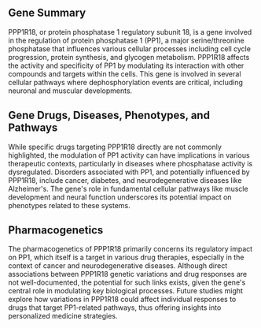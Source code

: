 ## Gene Summary
PPP1R18, or protein phosphatase 1 regulatory subunit 18, is a gene involved in the regulation of protein phosphatase 1 (PP1), a major serine/threonine phosphatase that influences various cellular processes including cell cycle progression, protein synthesis, and glycogen metabolism. PPP1R18 affects the activity and specificity of PP1 by modulating its interaction with other compounds and targets within the cells. This gene is involved in several cellular pathways where dephosphorylation events are critical, including neuronal and muscular developments.

## Gene Drugs, Diseases, Phenotypes, and Pathways
While specific drugs targeting PPP1R18 directly are not commonly highlighted, the modulation of PP1 activity can have implications in various therapeutic contexts, particularly in diseases where phosphatase activity is dysregulated. Disorders associated with PP1, and potentially influenced by PPP1R18, include cancer, diabetes, and neurodegenerative diseases like Alzheimer's. The gene's role in fundamental cellular pathways like muscle development and neural function underscores its potential impact on phenotypes related to these systems.

## Pharmacogenetics
The pharmacogenetics of PPP1R18 primarily concerns its regulatory impact on PP1, which itself is a target in various drug therapies, especially in the context of cancer and neurodegenerative diseases. Although direct associations between PPP1R18 genetic variations and drug responses are not well-documented, the potential for such links exists, given the gene's central role in modulating key biological processes. Future studies might explore how variations in PPP1R18 could affect individual responses to drugs that target PP1-related pathways, thus offering insights into personalized medicine strategies.